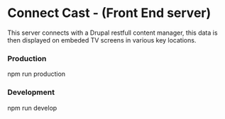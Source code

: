 # Connect Cast - (Front End server)
This server connects with a Drupal restfull content manager, this data is then displayed on embeded TV screens in various key locations.

### Production
npm run production

### Development
npm run develop
